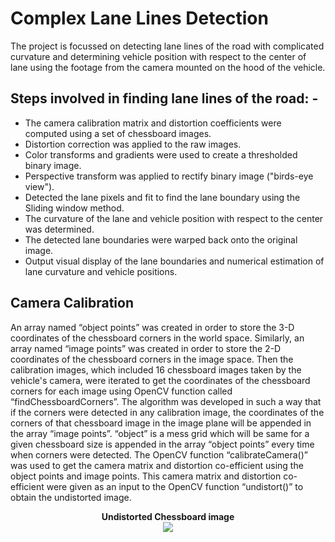 # **Complex Lane Lines Detection**
The project is focussed on detecting lane lines of the road with complicated curvature and determining vehicle position with respect to the center of lane using the footage from the camera mounted on the hood of the vehicle. 

## Steps involved in finding lane lines of the road: -

- The camera calibration matrix and distortion coefficients were computed using a set of chessboard images.
- Distortion correction was applied to the raw images.
- Color transforms and gradients were used to create a thresholded binary image.
- Perspective transform was applied to rectify binary image ("birds-eye view").
- Detected the lane pixels and fit to find the lane boundary using the Sliding window method.
- The curvature of the lane and vehicle position with respect to the center was determined.
- The detected lane boundaries were warped back onto the original image.
- Output visual display of the lane boundaries and numerical estimation of lane curvature and vehicle positions.

## Camera Calibration

An array named “object points” was created in order to store the 3-D coordinates of the chessboard corners in the world space. Similarly, an array named “image points” was created in order to store the 2-D coordinates of the chessboard corners in the image space. Then the calibration images, which included 16 chessboard images taken by the vehicle's camera, were iterated to get the coordinates of the chessboard corners for each image using OpenCV function called “findChessboardCorners”. The algorithm was developed in such a way that if the corners were detected in any calibration image, the coordinates of the corners of that chessboard image in the image plane will be appended in the array “image points”. “object” is a mess grid which will be same for a given chessboard size is appended in the array “object points” every time when corners were detected. The OpenCV function “calibrateCamera()” was used to get the camera matrix and distortion co-efficient using the object points and image points. This camera matrix and distortion co-efficient were given as an input to the OpenCV function “undistort()” to obtain the undistorted image.

<p align="center">
  <b>Undistorted Chessboard image</b><br>
  <img src="https://static.wixstatic.com/media/bb5837_e9efb4c1a09f414ab38f2aa36b2b0c52~mv2.png/v1/fill/w_1726,h_506,al_c/Screen%20Shot%202020-04-09%20at%202_51_00%20PM.png">
</p>

